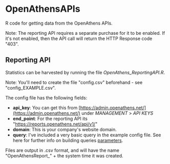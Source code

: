 # OpenAthensAPIs
R code for getting data from the OpenAthens APIs.

Note: The reporting API requires a separate purchase for it to be enabled.
If it's not enabled, then the API call will return the HTTP Response code "403".

## Reporting API
Statistics can be harvested by running the file *OpenAthens_ReportingAPI.R*.

Note: You'll need to create the file "config.csv" beforehand - see "config_EXAMPLE.csv".

The config file has the following fields:

- **api_key**:    You can get this from [https://admin.openathens.net/](https://admin.openathens.net/) under *MANAGEMENT* > *API KEYS*
- **end_point**:  For the reporting API its "https://reports.openathens.net/api/v1/"
- **domain**:     This is your company's website domain.
- **query**:      I've included a very basic query in the example config file. See here for further info on building queries [parameters](https://docs.openathens.net/libraries/fetching-statistics-reports-via-the-api).

Files are output in .csv format, and will have the name "OpenAthensReport_" + the system time it was created.